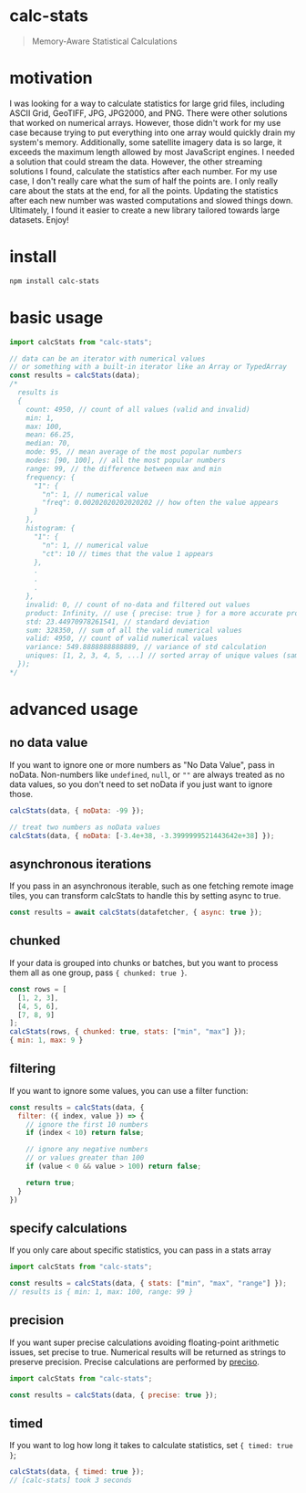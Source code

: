 # calc-stats
> Memory-Aware Statistical Calculations

# motivation
I was looking for a way to calculate statistics for large grid files, including ASCII Grid, GeoTIFF, JPG, JPG2000, and PNG.
There were other solutions that worked on numerical arrays.
However, those didn't work for my use case because trying to put everything into one array would quickly drain my system's memory.
Additionally, some satellite imagery data is so large, it exceeds the maximum length allowed by most JavaScript engines.
I needed a solution that could stream the data.
However, the other streaming solutions I found, calculate the statistics after each number.
For my use case, I don't really care what the sum of half the points are.
I only really care about the stats at the end, for all the points.
Updating the statistics after each new number was wasted computations and slowed things down.  Ultimately, I found it easier to create a new library tailored towards large datasets.
Enjoy!

# install
```bash
npm install calc-stats
```

# basic usage
```javascript
import calcStats from "calc-stats";

// data can be an iterator with numerical values
// or something with a built-in iterator like an Array or TypedArray
const results = calcStats(data);
/*
  results is
  {
    count: 4950, // count of all values (valid and invalid)
    min: 1,
    max: 100,
    mean: 66.25,
    median: 70,
    mode: 95, // mean average of the most popular numbers
    modes: [90, 100], // all the most popular numbers
    range: 99, // the difference between max and min
    frequency: {
      "1": {
        "n": 1, // numerical value
        "freq": 0.00202020202020202 // how often the value appears
      }
    },
    histogram: {
      "1": {
        "n": 1, // numerical value
        "ct": 10 // times that the value 1 appears
      },
      .
      .
      .
    },
    invalid: 0, // count of no-data and filtered out values
    product: Infinity, // use { precise: true } for a more accurate product
    std: 23.44970978261541, // standard deviation
    sum: 328350, // sum of all the valid numerical values
    valid: 4950, // count of valid numerical values
    variance: 549.8888888888889, // variance of std calculation
    uniques: [1, 2, 3, 4, 5, ...] // sorted array of unique values (same as histogram keys)
  });
*/
```

# advanced usage
## no data value
If you want to ignore one or more numbers as "No Data Value", pass in noData.  Non-numbers like `undefined`, `null`, or `""` are always treated as no data values, so you don't need to set noData if you just want to ignore those.

```js
calcStats(data, { noData: -99 });

// treat two numbers as noData values
calcStats(data, { noData: [-3.4e+38, -3.3999999521443642e+38] });
```

## asynchronous iterations
If you pass in an asynchronous iterable, such as one fetching remote image tiles,
you can transform calcStats to handle this by setting async to true.
```js
const results = await calcStats(datafetcher, { async: true });
``` 

## chunked
If your data is grouped into chunks or batches, but you want to process
them all as one group, pass `{ chunked: true }`.
```js
const rows = [
  [1, 2, 3],
  [4, 5, 6],
  [7, 8, 9]
];
calcStats(rows, { chunked: true, stats: ["min", "max"] });
{ min: 1, max: 9 }
```

## filtering
If you want to ignore some values, you can use a filter function:
```js
const results = calcStats(data, {
  filter: ({ index, value }) => {
    // ignore the first 10 numbers
    if (index < 10) return false;

    // ignore any negative numbers
    // or values greater than 100
    if (value < 0 && value > 100) return false;

    return true;
  }
})
```

## specify calculations
If you only care about specific statistics, you can pass in a stats array
```js
import calcStats from "calc-stats";

const results = calcStats(data, { stats: ["min", "max", "range"] });
// results is { min: 1, max: 100, range: 99 }
```

## precision
If you want super precise calculations avoiding floating-point arithmetic issues,
set precise to true.  Numerical results will be returned as strings to preserve precision.
Precise calculations are performed by [preciso](https://github.com/danieljdufour/preciso).
```js
import calcStats from "calc-stats";

const results = calcStats(data, { precise: true });
```

## timed
If you want to log how long it takes to calculate statistics,
set `{ timed: true }`;
```js
calcStats(data, { timed: true });
// [calc-stats] took 3 seconds
```